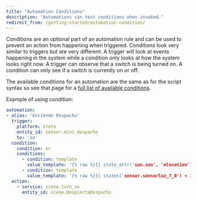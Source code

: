 ```yaml
---
title: "Automation Conditions"
description: "Automations can test conditions when invoked."
redirect_from: /getting-started/automation-condition/
---
```


Conditions are an optional part of an automation rule and can be used to prevent an action from happening when triggered. Conditions look very similar to triggers but are very different. A trigger will look at events happening in the system while a condition only looks at how the system looks right now. A trigger can observe that a switch is being turned on. A condition can only see if a switch is currently on or off.

The available conditions for an automation are the same as for the script syntax so see that page for a [full list of available conditions](/docs/scripts/conditions/).

Example of using condition:

```yaml
automation:
- alias: 'Enciende Despacho'
  trigger:
    platform: state
    entity_id: sensor.mini_despacho
    to: 'on'
  condition:
    condition: or
    conditions:
      - condition: template
        value_template: '{% raw %}{{ state_attr('sun.sun', 'elevation') < 4 }}{% endraw %}'
      - condition: template
        value_template: '{% raw %}{{ states('sensor.sensorluz_7_0') < 10 }}{% endraw %}'
  action:
    - service: scene.turn_on
      entity_id: scene.DespiertaDespacho
```

